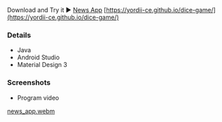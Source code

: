 Download and Try it ▶️ [News App](https://github.com/Yordii-CE/news_app/blob/main/news_app.apk)
[https://yordii-ce.github.io/dice-game/](https://yordii-ce.github.io/dice-game/)
### Details
- Java
- Android Studio
- Material Design 3

### Screenshots

- Program video



[news_app.webm](https://github.com/Yordii-CE/news_app/assets/94014080/46daf2f8-c6c0-4a6b-9e2e-587e5936a67b)
